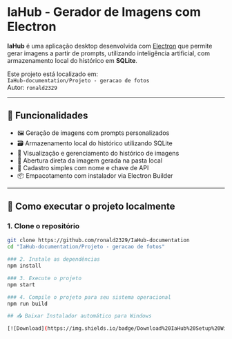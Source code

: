 # IaHub - Gerador de Imagens com Electron

**IaHub** é uma aplicação desktop desenvolvida com [Electron](https://www.electronjs.org/) que permite gerar imagens a partir de prompts, utilizando inteligência artificial, com armazenamento local do histórico em **SQLite**.

Este projeto está localizado em:  
`IaHub-documentation/Projeto - geracao de fotos`  
Autor: `ronald2329`

---

## 🧠 Funcionalidades

- 🖼️ Geração de imagens com prompts personalizados
- 🗃️ Armazenamento local do histórico utilizando SQLite
- 🧾 Visualização e gerenciamento do histórico de imagens
- 📂 Abertura direta da imagem gerada na pasta local
- 🔑 Cadastro simples com nome e chave de API
- 📦 Empacotamento com instalador via Electron Builder

---

## 🚀 Como executar o projeto localmente

### 1. Clone o repositório

```bash
git clone https://github.com/ronald2329/IaHub-documentation
cd "IaHub-documentation/Projeto - geracao de fotos"

### 2. Instale as dependências
npm install

### 3. Execute o projeto
npm start

### 4. Compile o projeto para seu sistema operacional
npm run build

## 📥 Baixar Instalador automático para Windows

[![Download](https://img.shields.io/badge/Download%20IaHub%20Setup%20Windows-blue?style=for-the-badge&logo=windows)](https://github.com/ronald2329/IaHub-documentation/releases/download/v1.0.0/IaHub-Setup-1.0.0.exe)
